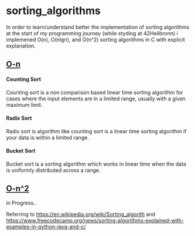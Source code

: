 # sorting_algorithms

In order to learn/understand better the implementation of sorting algorithms at the start of my programming journey (while styding at 42Heilbronn)
i implemened O(n), O(nlgn), and O(n^2) sorting algorithms in C with explicit explanation.


## [O-n](O(n))
#### Counting Sort
Counting sort is a non comparison based linear time sorting algorithm for cases where the input elements are in a limited range, usually with a given maximum limit.

#### Radix Sort
Radix sort is algorithm like counting sort is a linear time sorting algorithm if your data is within a limited range.

#### Bucket Sort
Bucket sort is a sorting algorithm which works in linear time when the data is uniformly distributed across a range.

## [O-n^2](O(n^2))
in Progress..


Referring to https://en.wikipedia.org/wiki/Sorting_algorith and
https://www.freecodecamp.org/news/sorting-algorithms-explained-with-examples-in-python-java-and-c/ 
